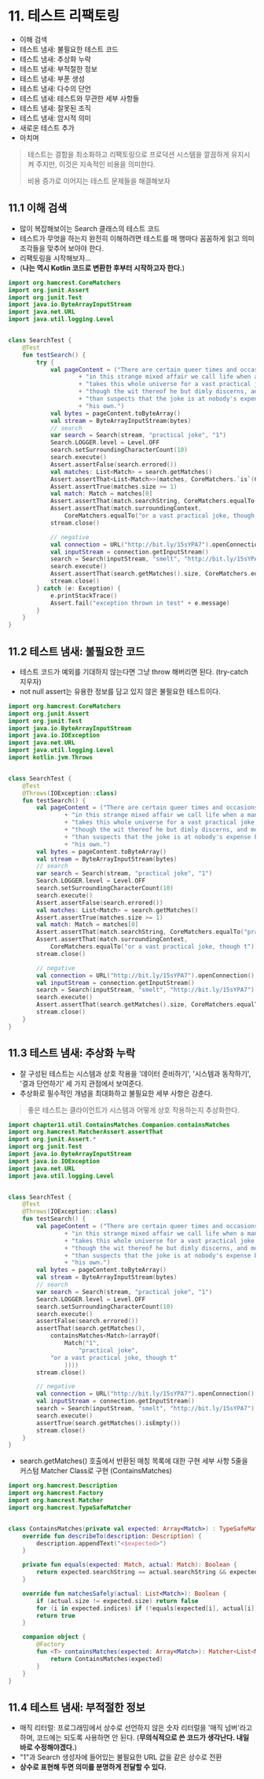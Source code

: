 # 11. 테스트 리팩토링

- 이해 검색
- 테스트 냄새: 불필요한 테스트 코드
- 테스트 냄새: 추상화 누락
- 테스트 냄새: 부적절한 정보
- 테스트 냄새: 부푼 생성
- 테스트 냄새: 다수의 단언
- 테스트 냄새: 테스트와 무관한 세부 사항들
- 테스트 냄새: 잘못된 조직
- 테스트 냄새: 암시적 의미
- 새로운 테스트 추가
- 마치며

> 테스트는 결함을 최소화하고 리팩토링으로 프로덕션 시스템을 깔끔하게 유지시켜 주지만, 이것은 지속적인 비용을 의미한다.
> 
> 비용 증가로 이어지는 테스트 문제들을 해결해보자 

## 11.1 이해 검색
- 많이 복잡해보이는 Search 클래스의 테스트 코드
- 테스트가 무엇을 하는지 완전히 이해하려면 테스트를 매 행마다 꼼꼼하게 읽고 의미 조각들을 맞추어 보아야 한다.
- 리팩토링을 시작해보자...
- (**나는 역시 Kotlin 코드로 변환한 후부터 시작하고자 한다.**)

```kotlin
import org.hamcrest.CoreMatchers
import org.junit.Assert
import org.junit.Test
import java.io.ByteArrayInputStream
import java.net.URL
import java.util.logging.Level


class SearchTest {
    @Test
    fun testSearch() {
        try {
            val pageContent = ("There are certain queer times and occasions "
                    + "in this strange mixed affair we call life when a man "
                    + "takes this whole universe for a vast practical joke, "
                    + "though the wit thereof he but dimly discerns, and more "
                    + "than suspects that the joke is at nobody's expense but "
                    + "his own.")
            val bytes = pageContent.toByteArray()
            val stream = ByteArrayInputStream(bytes)
            // search
            var search = Search(stream, "practical joke", "1")
            Search.LOGGER.level = Level.OFF
            search.setSurroundingCharacterCount(10)
            search.execute()
            Assert.assertFalse(search.errored())
            val matches: List<Match> = search.getMatches()
            Assert.assertThat<List<Match>>(matches, CoreMatchers.`is`(CoreMatchers.notNullValue()))
            Assert.assertTrue(matches.size >= 1)
            val match: Match = matches[0]
            Assert.assertThat(match.searchString, CoreMatchers.equalTo("practical joke"))
            Assert.assertThat(match.surroundingContext,
                CoreMatchers.equalTo("or a vast practical joke, though t"))
            stream.close()

            // negative
            val connection = URL("http://bit.ly/15sYPA7").openConnection()
            val inputStream = connection.getInputStream()
            search = Search(inputStream, "smelt", "http://bit.ly/15sYPA7")
            search.execute()
            Assert.assertThat(search.getMatches().size, CoreMatchers.equalTo(0))
            stream.close()
        } catch (e: Exception) {
            e.printStackTrace()
            Assert.fail("exception thrown in test" + e.message)
        }
    }
}
```

## 11.2 테스트 냄새: 불필요한 코드
- 테스트 코드가 예외를 기대하지 않는다면 그냥 throw 해버리면 된다. (try-catch 지우자)
- not null assert는 유용한 정보를 담고 있지 않은 불필요한 테스트이다.

```kotlin
import org.hamcrest.CoreMatchers
import org.junit.Assert
import org.junit.Test
import java.io.ByteArrayInputStream
import java.io.IOException
import java.net.URL
import java.util.logging.Level
import kotlin.jvm.Throws


class SearchTest {
    @Test
    @Throws(IOException::class)
    fun testSearch() {
        val pageContent = ("There are certain queer times and occasions "
                + "in this strange mixed affair we call life when a man "
                + "takes this whole universe for a vast practical joke, "
                + "though the wit thereof he but dimly discerns, and more "
                + "than suspects that the joke is at nobody's expense but "
                + "his own.")
        val bytes = pageContent.toByteArray()
        val stream = ByteArrayInputStream(bytes)
        // search
        var search = Search(stream, "practical joke", "1")
        Search.LOGGER.level = Level.OFF
        search.setSurroundingCharacterCount(10)
        search.execute()
        Assert.assertFalse(search.errored())
        val matches: List<Match> = search.getMatches()
        Assert.assertTrue(matches.size >= 1)
        val match: Match = matches[0]
        Assert.assertThat(match.searchString, CoreMatchers.equalTo("practical joke"))
        Assert.assertThat(match.surroundingContext,
            CoreMatchers.equalTo("or a vast practical joke, though t"))
        stream.close()

        // negative
        val connection = URL("http://bit.ly/15sYPA7").openConnection()
        val inputStream = connection.getInputStream()
        search = Search(inputStream, "smelt", "http://bit.ly/15sYPA7")
        search.execute()
        Assert.assertThat(search.getMatches().size, CoreMatchers.equalTo(0))
        stream.close()
    }
}
```

## 11.3 테스트 냄새: 추상화 누락
- 잘 구성된 테스트는 시스템과 상호 작용을 '데이터 준비하기', '시스템과 동작하기', '결과 단언하기' 세 가지 관점에서 보여준다.
- 추상화로 필수적인 개념을 최대화하고 불필요한 세부 사항은 감춘다.

> 좋은 테스트는 클라이언트가 시스템과 어떻게 상호 작용하는지 추상화한다.

```kotlin
import chapter11.util.ContainsMatches.Companion.containsMatches
import org.hamcrest.MatcherAssert.assertThat
import org.junit.Assert.*
import org.junit.Test
import java.io.ByteArrayInputStream
import java.io.IOException
import java.net.URL
import java.util.logging.Level


class SearchTest {
    @Test
    @Throws(IOException::class)
    fun testSearch() {
        val pageContent = ("There are certain queer times and occasions "
                + "in this strange mixed affair we call life when a man "
                + "takes this whole universe for a vast practical joke, "
                + "though the wit thereof he but dimly discerns, and more "
                + "than suspects that the joke is at nobody's expense but "
                + "his own.")
        val bytes = pageContent.toByteArray()
        val stream = ByteArrayInputStream(bytes)
        // search
        var search = Search(stream, "practical joke", "1")
        Search.LOGGER.level = Level.OFF
        search.setSurroundingCharacterCount(10)
        search.execute()
        assertFalse(search.errored())
        assertThat(search.getMatches(),
            containsMatches<Match>(arrayOf(
                Match("1",
                    "practical joke",
            "or a vast practical joke, though t"
                ))))
        stream.close()

        // negative
        val connection = URL("http://bit.ly/15sYPA7").openConnection()
        val inputStream = connection.getInputStream()
        search = Search(inputStream, "smelt", "http://bit.ly/15sYPA7")
        search.execute()
        assertTrue(search.getMatches().isEmpty())
        stream.close()
    }
}

```
 
- search.getMatches() 호출에서 반환된 매칭 목록에 대한 구현 세부 사항 5줄을 커스텀 Matcher Class로 구현 (ContainsMatches)

```kotlin
import org.hamcrest.Description
import org.hamcrest.Factory
import org.hamcrest.Matcher
import org.hamcrest.TypeSafeMatcher


class ContainsMatches(private val expected: Array<Match>) : TypeSafeMatcher<List<Match>>() {
    override fun describeTo(description: Description) {
        description.appendText("<$expected>")
    }

    private fun equals(expected: Match, actual: Match): Boolean {
        return expected.searchString == actual.searchString && expected.surroundingContext == actual.surroundingContext
    }

    override fun matchesSafely(actual: List<Match>): Boolean {
        if (actual.size != expected.size) return false
        for (i in expected.indices) if (!equals(expected[i], actual[i])) return false
        return true
    }

    companion object {
        @Factory
        fun <T> containsMatches(expected: Array<Match>): Matcher<List<Match>> {
            return ContainsMatches(expected)
        }
    }
}
```

## 11.4 테스트 냄새: 부적절한 정보
- 매직 리터럴: 프로그래밍에서 상수로 선언하지 않은 숫자 리터럴을 '매직 넘버'라고 하며, 코드에는 되도록 사용하면 안 된다. (**무의식적으로 쓴 코드가 생각난다. 내일 바로 수정해야겠다.**)
- "1"과 Search 생성자에 들어있는 불필요한 URL 값을 같은 상수로 전환
- **상수로 표현해 두면 의미를 분명하게 전달할 수 있다.**
